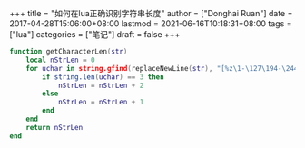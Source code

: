 +++
title = "如何在lua正确识别字符串长度"
author = ["Donghai Ruan"]
date = 2017-04-28T15:06:00+08:00
lastmod = 2021-06-16T10:18:31+08:00
tags = ["lua"]
categories = ["笔记"]
draft = false
+++

```lua
function getCharacterLen(str)
    local nStrLen = 0
    for uchar in string.gfind(replaceNewLine(str), "[%z\1-\127\194-\244][\128-\191]*") do
        if string.len(uchar) == 3 then
            nStrLen = nStrLen + 2
        else
            nStrLen = nStrLen + 1
        end
    end
    return nStrLen
end
```

